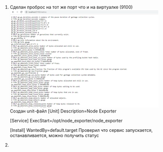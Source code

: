 1.  Сделан проброс на тот же порт что и на виртуалке (9100)
    ![screenshot](https://github.com/gorinich666/netology.devops/blob/main/NodeExporter.png?raw=true)
    Создан unit-файл
    [Unit]
    Description=Node Exporter
 
    [Service]
    ExecStart=/opt/node_exporter/node_exporter

 
    [Install]
    WantedBy=default.target
    Проверил что сервис запускается, останавливается, можно получить статус
    
2.

